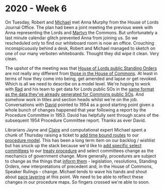 # 2020 - Week 6

On Tuesday, Robert and [Michael](https://twitter.com/fantasticlife) met Anna Murphy from the House of Lords Journal Office. The plan had been a joint meeting the previous week with Anna representing the Lords and [Martyn](https://twitter.com/martynpatrick) the Commons. But unfortunately a last minute calendar glitch prevented Anna from joining us. So we rescheduled only to find our whiteboard room is now an office. Crouching inconspicuously behind a desk, Robert and Michael managed to sketch on one of our many verboten whiteboards. Thought they did wipe it clean. Very clean.

The upshot of the meeting was that [House of Lords public Standing Orders](https://www.parliament.uk/business/publications/house-of-lords-publications/rules-and-guides-for-business/the-standing-orders-of-the-house-of-lords-relating-to-public-business/) are not really any different from [those in the House of Commons](https://publications.parliament.uk/pa/cm201919/cmstords/341/toc.html). At least in terms of how they come into being, get amended and lapse or get revoked. Which is all we need to describe on a model level. We're hoping to work with [Rad](https://radoslawzubek.com/) and his team to get data for Lords public SOs in the [same format as the data they've already generated for Commons public SOs](https://parlrulesdata.org/). And somehow work in titles and section heads whilst we're on the job. Conversations with [David](https://twitter.com/clerkly) pointed to 1954 as a good starting point given a whole bunch of changes happened that year following a report by the Procedure Committee in 1953. David has helpfully sent through scans of the subsequent 1954 Procedure Committee report. Thanks as ever David.

Librarians Jayne and [Claire](https://twitter.com/tinysprite) and computational expert Michael spent a chunk of Thursday raising a ticket to [add time bound routes](https://trello.com/c/CDGB80DD/57-time-bound-routes) to our [procedure model](https://ukparliament.github.io/ontologies/procedure/procedure-ontology.html). This has been a long term item on our backlog / wishlist but has snuck up the stack because we'd like to [add specific select committees](https://trello.com/c/NpMa1uRA/34-treaties-explicit-commons-select-committees) to our [treaty procedure](https://ukparliament.github.io/ontologies/procedure/flowcharts/crag-treaties/crag-treaties.pdf) and select committees change as the mechanics of government change. More generally, procedures are subject to change as the things that [inform them](https://ukparliament.github.io/ontologies/procedure/meta/informing/informing.pdf) - legislation, resolutions, Standing Orders, new interpretations of precedent and, in the House of Commons, Speaker Rulings - change. Michael tends to wave his hands and shout about [pace layering](https://flickr.com/photos/psd/29369132582) at this point. We need to be able to reflect these changes in our procedure maps. So fingers crossed we're able to soon.
